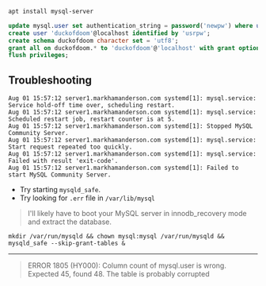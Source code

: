 ```bash
apt install mysql-server
```

```sql
update mysql.user set authentication_string = password('newpw') where user = 'root';
create user 'duckofdoom'@localhost identified by 'usrpw';
create schema duckofdoom character set = 'utf8';
grant all on duckofdoom.* to 'duckofdoom'@'localhost' with grant option;
flush privileges;
```

## Troubleshooting

```
Aug 01 15:57:12 server1.markhamanderson.com systemd[1]: mysql.service: Service hold-off time over, scheduling restart.
Aug 01 15:57:12 server1.markhamanderson.com systemd[1]: mysql.service: Scheduled restart job, restart counter is at 5.
Aug 01 15:57:12 server1.markhamanderson.com systemd[1]: Stopped MySQL Community Server.
Aug 01 15:57:12 server1.markhamanderson.com systemd[1]: mysql.service: Start request repeated too quickly.
Aug 01 15:57:12 server1.markhamanderson.com systemd[1]: mysql.service: Failed with result 'exit-code'.
Aug 01 15:57:12 server1.markhamanderson.com systemd[1]: Failed to start MySQL Community Server.
```

- Try starting `mysqld_safe`.
- Try looking for `.err` file in `/var/lib/mysql`

> I'll likely have to boot your MySQL server in innodb_recovery mode and extract the database.

```
mkdir /var/run/mysqld && chown mysql:mysql /var/run/mysqld && mysqld_safe --skip-grant-tables &
```
---
> ERROR 1805 (HY000): Column count of mysql.user is wrong. Expected 45, found 48. The table is probably corrupted

<!--stackedit_data:
eyJoaXN0b3J5IjpbMTE1MzU1NjIyMiwtMTE5NDA1MTI2OCwtMT
c0Njg4MjU3MiwtMjE0NjA2NTE4NiwyOTE1NzYyMjgsMTQ0MjUx
NTcyOV19
-->